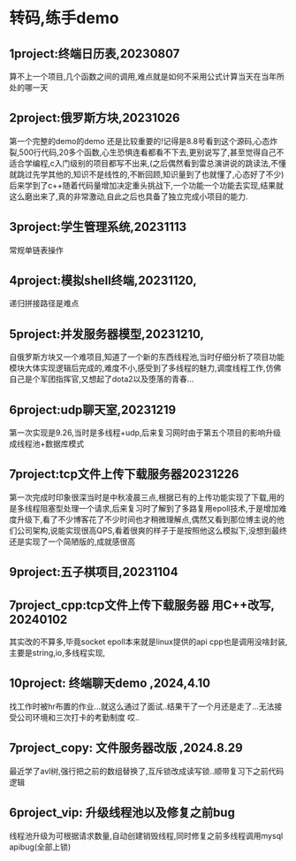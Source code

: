 # 转码,练手demo

## 1project:终端日历表,20230807
算不上一个项目,几个函数之间的调用,难点就是如何不采用公式计算当天在当年所处的哪一天

## 2project:俄罗斯方块,20231026
第一个完整的demo的demo 还是比较重要的!记得是8.8号看到这个源码,心态炸裂,500行代码,20多个函数,心生恐惧连看都看不下去,更别说写了,甚至觉得自己不适合学编程,c入门级别的项目都写不出来,(之后偶然看到雷总演讲说的跳读法,不懂就跳过先学其他的,知识不是线性的,不断回顾,知识量到了也就懂了,心态好了不少)后来学到了c++随着代码量增加决定重头挑战下,一个功能一个功能去实现,结果就这么磨出来了,真的非常激动,自此之后也具备了独立完成小项目的能力.

## 3project:学生管理系统,20231113
常规单链表操作

## 4project:模拟shell终端,20231120,
递归拼接路径是难点

## 5project:并发服务器模型,20231210,
自俄罗斯方块又一个难项目,知道了一个新的东西线程池,当时仔细分析了项目功能模块大体实现逻辑后完成的,难度不小,感受到了多线程的魅力,调度线程工作,仿佛自己是个军团指挥官,又想起了dota2以及堕落的青春...

## 6project:udp聊天室,20231219
第一次实现是9.26,当时是多线程+udp,后来复习网时由于第五个项目的影响升级成线程池+数据库模式

## 7project:tcp文件上传下载服务器20231226
第一次完成时印象很深当时是中秋凌晨三点,根据已有的上传功能实现了下载,用的是多线程阻塞型处理一个请求,后来复习时了解到了多路复用epoll技术,于是增加难度升级下,看了不少博客花了不少时间也才稍微理解点,偶然又看到那位博主说的他们公司架构,说能实现很高QPS,看着很爽的样子于是按照他这么模拟下,没想到最终还是实现了一个简陋版的,成就感很高

## 9project:五子棋项目,20231104

## 7project_cpp:tcp文件上传下载服务器 用C++改写, 20240102
其实改的不算多,毕竟socket epoll本来就是linux提供的api cpp也是调用没啥封装,主要是string,io,多线程实现,

## 10project: 终端聊天demo ,2024,4.10
找工作时被hr布置的作业…就这么通过了面试..结果干了一个月还是走了...无法接受公司环境和三次打卡的考勤制度 哎..

## 7project_copy: 文件服务器改版 ,2024.8.29
最近学了avl树,强行把之前的数组替换了,互斥锁改成读写锁..顺带复习下之前代码逻辑
## 6project_vip: 升级线程池以及修复之前bug
线程池升级为可根据请求数量,自动创建销毁线程,同时修复之前多线程调用mysql apibug(全部上锁)
